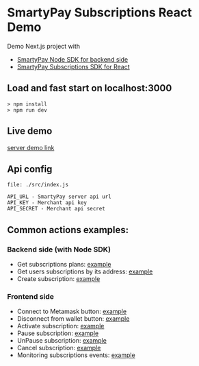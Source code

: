 # SmartyPay Subscriptions React Demo

Demo Next.js project with 
- [SmartyPay Node SDK for backend side](https://github.com/smarty-pay/smartypay-node-sdk)
- [SmartyPay Subscriptions SDK for React](https://github.com/smarty-pay/smartypay-client-subscriptions-react)

## Load and fast start on localhost:3000
```
> npm install
> npm run dev
```

## Live demo
[server demo link](https://ncps-subs-demo.staging.mnxsc.tech/)

## Api config
```
file: ./src/index.js

API_URL - SmartyPay server api url
API_KEY - Merchant api key
API_SECRET - Merchant api secret
```

## Common actions examples:
### Backend side (with Node SDK)
- Get subscriptions plans: [example](https://github.com/smarty-pay/smartypay-subscriptions-demo-react/blob/main/src/pages/api/subscription-plans.ts#L10)
- Get users subscriptions by its address: [example](https://github.com/smarty-pay/smartypay-subscriptions-demo-react/blob/main/src/pages/api/subscriptions.ts#L16)
- Create subscription: [example](https://github.com/smarty-pay/smartypay-subscriptions-demo-react/blob/main/src/pages/api/create-subscription.ts#L26)

### Frontend side
- Connect to Metamask button: [example](https://github.com/smarty-pay/smartypay-subscriptions-demo-react/blob/main/src/components/connect/MetamaskConnectButton/index.tsx)
- Disconnect from wallet button: [example](https://github.com/smarty-pay/smartypay-subscriptions-demo-react/blob/main/src/components/top/TopMenuConnectButton/index.tsx)
- Activate subscription: [example](https://github.com/smarty-pay/smartypay-subscriptions-demo-react/blob/main/src/components/subscriptions/SubscriptionOperations/index.tsx#L120)
- Pause subscription: [example](https://github.com/smarty-pay/smartypay-subscriptions-demo-react/blob/main/src/components/subscriptions/SubscriptionOperations/index.tsx#L80)
- UnPause subscription: [example](https://github.com/smarty-pay/smartypay-subscriptions-demo-react/blob/main/src/components/subscriptions/SubscriptionOperations/index.tsx#L93)
- Cancel subscription: [example](https://github.com/smarty-pay/smartypay-subscriptions-demo-react/blob/main/src/components/subscriptions/SubscriptionOperations/index.tsx#L106)
- Monitoring subscriptions events: [example](https://github.com/smarty-pay/smartypay-subscriptions-demo-react/blob/main/src/components/subscriptions/SubscriptionsList/index.tsx#L116)

